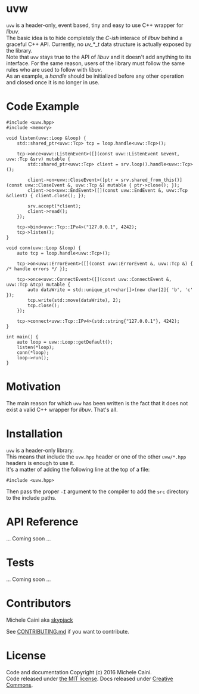 # uvw

`uvw` is a header-only, event based, tiny and easy to use C++ wrapper for *libuv*.  
The basic idea is to hide completely the *C-ish* interace of *libuv* behind a graceful C++ API. Currently, no *uv_***_t* data structure is actually exposed by the library.  
Note that `uvw` stays true to the API of *libuv* and it doesn't add anything to its interface. For the same reason, users of the library must follow the same rules who are used to follow with *libuv*.  
As an example, a *handle* should be initialized before any other operation and closed once it is no longer in use.  

# Code Example

```
#include <uvw.hpp>
#include <memory>

void listen(uvw::Loop &loop) {
    std::shared_ptr<uvw::Tcp> tcp = loop.handle<uvw::Tcp>();

    tcp->once<uvw::ListenEvent>([](const uvw::ListenEvent &event, uvw::Tcp &srv) mutable {
        std::shared_ptr<uvw::Tcp> client = srv.loop().handle<uvw::Tcp>();

        client->on<uvw::CloseEvent>([ptr = srv.shared_from_this()](const uvw::CloseEvent &, uvw::Tcp &) mutable { ptr->close(); });
        client->on<uvw::EndEvent>([](const uvw::EndEvent &, uvw::Tcp &client) { client.close(); });

        srv.accept(*client);
        client->read();
    });

    tcp->bind<uvw::Tcp::IPv4>("127.0.0.1", 4242);
    tcp->listen();
}

void conn(uvw::Loop &loop) {
    auto tcp = loop.handle<uvw::Tcp>();

    tcp->on<uvw::ErrorEvent>([](const uvw::ErrorEvent &, uvw::Tcp &) { /* handle errors */ });

    tcp->once<uvw::ConnectEvent>([](const uvw::ConnectEvent &, uvw::Tcp &tcp) mutable {
        auto dataWrite = std::unique_ptr<char[]>(new char[2]{ 'b', 'c' });
        tcp.write(std::move(dataWrite), 2);
        tcp.close();
    });

    tcp->connect<uvw::Tcp::IPv4>(std::string{"127.0.0.1"}, 4242);
}

int main() {
    auto loop = uvw::Loop::getDefault();
    listen(*loop);
    conn(*loop);
    loop->run();
}
```

# Motivation

The main reason for which `uvw` has been written is the fact that it does not exist a valid C++ wrapper for *libuv*. That's all.

# Installation

`uvw` is a header-only library.  
This means that include the `uvw.hpp` header or one of the other `uvw/*.hpp` headers is enough to use it.  
It's a matter of adding the following line at the top of a file:

    #include <uvw.hpp>

Then pass the proper `-I` argument to the compiler to add the `src` directory to the include paths.

# API Reference

... Coming soon ...

# Tests

... Coming soon ...

# Contributors

Michele Caini aka [skypjack](https://github.com/skypjack)

See [CONTRIBUTING.md](https://github.com/skypjack/uvw/blob/master/CONTRIBUTING.md) if you want to contribute.

# License

Code and documentation Copyright (c) 2016 Michele Caini.  
Code released under [the MIT license](https://github.com/skypjack/uvw/blob/master/LICENSE).
Docs released under [Creative Commons](https://github.com/skypjack/uvw/blob/master/docs/LICENSE).
